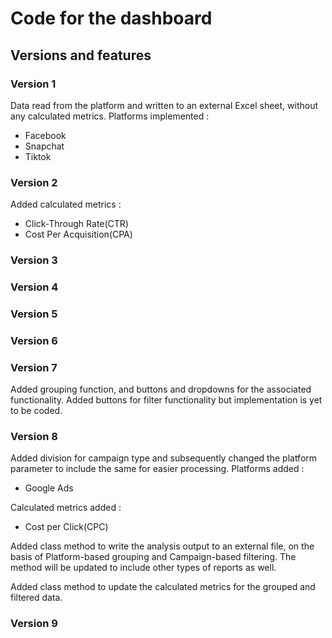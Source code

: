 # Code for the dashboard
## Versions and features
### Version 1
Data read from the platform and written to an external Excel sheet, without any calculated metrics.
Platforms implemented : 
  - Facebook
  - Snapchat
  - Tiktok

### Version 2
Added calculated metrics :
  - Click-Through Rate(CTR)
  - Cost Per Acquisition(CPA)

### Version 3

### Version 4

### Version 5

### Version 6

### Version 7
Added grouping function, and buttons and dropdowns for the associated functionality.
Added buttons for filter functionality but implementation is yet to be coded.

### Version 8
Added division for campaign type and subsequently changed the platform parameter to include the same for easier processing.
Platforms added : 
  - Google Ads

Calculated metrics added :
  - Cost per Click(CPC)

Added class method to write the analysis output to an external file, on the basis of Platform-based grouping and Campaign-based filtering. The method will be updated to include other types of reports as well.

Added class method to update the calculated metrics for the grouped and filtered data.

### Version 9
